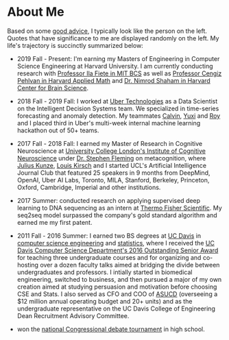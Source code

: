 # About Me

Based on some [good advice](https://www.ece.ucdavis.edu/~jowens/advice.html), I typically look like 
the person on the left. Quotes that have significance to me are displayed randomly on the left.
My life's trajectory is succinctly summarized below:

- 2019 Fall - Present: I'm earning my Masters of Engineering in Computer Science Engineering at Harvard
University. I am currently conducting research with [Professor Ila Fiete in MIT BCS](https://fietelab.mit.edu/)
as well as [Professor Cengiz Pehlvan in Harvard Applied Math](https://pehlevan.seas.harvard.edu/) and 
[Dr. Nimrod Shaham in Harvard Center for Brain Science](https://cbmm.mit.edu/about/people/shaham). 

- 2018 Fall - 2019 Fall: I worked at [Uber Technologies](https://www.uber.com/")
as a Data Scientist on the Intelligent Decision Systems team. We specialized in time-series 
forecasting and anomaly detection. My teammates [Calvin](https://www.linkedin.com/in/cworsnup/),
[Yuxi](https://www.linkedin.com/in/yuxipanucla/) and [Roy](https://www.linkedin.com/in/roy-yajia-yang-b1b76a64/)
and I placed third in Uber's multi-week internal machine learning hackathon out of 50+ teams.

- 2017 Fall - 2018 Fall: I earned my Master of Research in Cognitive Neuroscience at 
[University College London's Institute of Cognitive Neuroscience](http://www.ucl.ac.uk/icn)
under [Dr. Stephen Fleming](http://metacoglab.org/) on metacognition, where 
[Julius Kunze](http://juliuskunze.com), [Louis Kirsch](http://louiskirsch.com/) and I started
UCL's Artificial Intelligence Journal Club that featured 25 speakers in 9 months
from DeepMind, OpenAI, Uber AI Labs, Toronto, MILA, Stanford, Berkeley, Princeton,
Oxford, Cambridge, Imperial and other institutions.

- 2017 Summer: conducted research on applying supervised deep learning to DNA sequencing as
 an intern at [Thermo Fisher Scientific](https://www.thermofisher.com/uk/en/home.html). My
 seq2seq model surpassed the company's gold standard algorithm and earned me my first patent.
 
- 2011 Fall - 2016 Summer: I earned two BS degrees at [UC Davis](http://www.ucdavis.edu/)
in <a href="http://cs.ucdavis.edu/">computer science engineering</a> and <a href="http://www.stat.ucdavis.edu/">statistics</a>,
where I received the <a href="photos/outstanding_senior.jpg">UC Davis Computer Science Department's 2016 Outstanding Senior Award</a>
for teaching three undergraduate courses and for organizing and co-hosting over a dozen faculty talks aimed at
bridging the divide between undergraduates and professors. I intially started in biomedical engineering,
switched to business, and then pursued a major of my own creation
aimed at studying persuasion and motivation before choosing CSE and Stats. 
I also served as CFO and COO of [ASUCD](https://asucd.ucdavis.edu/) (overseeing a $12
million annual operating budget and 20+ units) and as the undergraduate representative on the UC Davis College
of Engineering Dean Recruitment Advisory Committee.
                
- won the [national Congressional debate tournament](https://ci.uky.edu/UKDebate/results-history) in high school.
